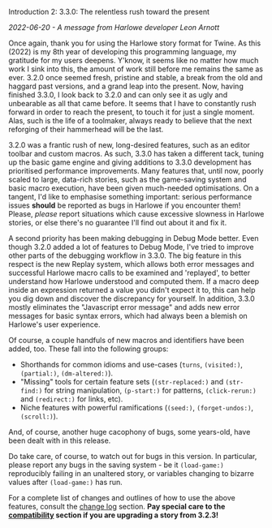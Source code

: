 Introduction 2: 3.3.0: The relentless rush toward the present

*2022-06-20 - A message from Harlowe developer Leon Arnott*

Once again, thank you for using the Harlowe story format for Twine. As this (2022) is my 8th year of developing this programming language, my gratitude for my users deepens. Y'know, it seems like no matter how much work I sink into this, the amount of work still before me remains the same as ever. 3.2.0 once seemed fresh, pristine and stable, a break from the old and haggard past versions, and a grand leap into the present. Now, having finished 3.3.0, I look back to 3.2.0 and can only see it as ugly and unbearable as all that came before. It seems that I have to constantly rush forward in order to reach the present, to touch it for just a single moment. Alas, such is the life of a toolmaker, always ready to believe that the next reforging of their hammerhead will be the last.

3.2.0 was a frantic rush of new, long-desired features, such as an editor toolbar and custom macros. As such, 3.3.0 has taken a different tack, tuning up the basic game engine and giving additions to 
3.3.0 development has prioritised performance improvements. Many features that, until now, poorly scaled to large, data-rich stories, such as the game-saving system and basic macro execution, have been given much-needed optimisations. On a tangent, I'd like to emphasise something important: serious performance issues **should** be reported as bugs in Harlowe if you encounter them! Please, *please* report situations which cause excessive slowness in Harlowe stories, or else there's no guarantee I'll find out about it and fix it.

A second priority has been making debugging in Debug Mode better. Even though 3.2.0 added a lot of features to Debug Mode, I've tried to improve other parts of the debugging workflow in 3.3.0. The big feature in this respect is the new Replay system, which allows both error messages and successful Harlowe macro calls to be examined and 'replayed', to better understand how Harlowe understood and computed them. If a macro deep inside an expression returned a value you didn't expect it to, this can help you dig down and discover the discrepancy for yourself. In addition, 3.3.0 mostly eliminates the "Javascript error message" and adds new error messages for basic syntax errors, which had always been a blemish on Harlowe's user experience.

Of course, a couple handfuls of new macros and identifiers have been added, too. These fall into the following groups:
 * Shorthands for common idioms and use-cases (`turns`, `(visited:)`, `(partial:)`, `(dm-altered:)`).
 * "Missing" tools for certain feature sets (`(str-replaced:)` and `(str-find:)` for string manipulation, `(p-start:)` for patterns, `(click-rerun:)` and `(redirect:)` for links, etc).
 * Niche features with powerful ramifications (`(seed:)`, `(forget-undos:)`, `(scroll:)`).

And, of course, another huge cacophony of bugs, some years-old, have been dealt with in this release.

Do take care, of course, to watch out for bugs in this version. In particular, please report any bugs in the saving system - be it `(load-game:)` reproducibly failing in an unaltered story, or variables changing to bizarre values after `(load-game:)` has run.

For a complete list of changes and outlines of how to use the above features, consult the <a href="#section_changes">change log</a> section. **Pay special care to the <a href="#compatibility">compatibility</a> section if you are upgrading a story from 3.2.3!**
